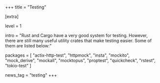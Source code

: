 +++
title = "Testing"

[extra]

level = 1

intro = "Rust and Cargo have a very good system for testing. However, there are still many useful utility crates that make testing easier. Some of them are listed below:"

packages = [
  "actix-http-test",
  "httpmock",
  "insta",
  "mockito",
  "mock_derive",
  "mockall",
  "mocktopus",
  "proptest",
  "quickcheck",
  "rstest",
  "tokio-test"
]

news_tag = "testing"
+++
